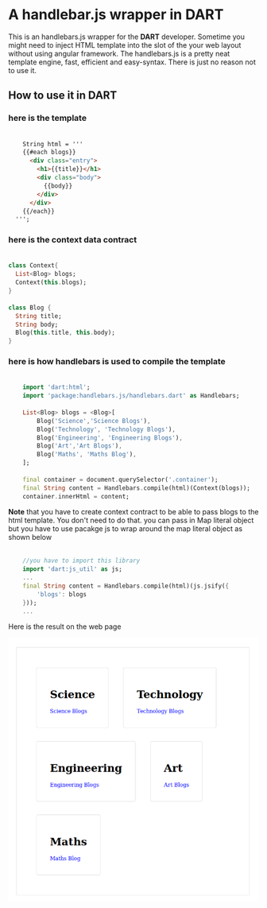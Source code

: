 # A handlebar.js wrapper in **DART**

This is an handlebars.js wrapper for the **DART** developer. Sometime you might need to inject HTML template into the slot of the your web layout without using angular framework. The handlebars.js is a pretty neat template engine, fast, efficient and easy-syntax. There is just no  reason not to use it.

## How to use it in DART


### here is the template

```html

    String html = '''
    {{#each blogs}}
      <div class="entry">
        <h1>{{title}}</h1>
        <div class="body">
          {{body}}
        </div>
      </div>
    {{/each}}
  ''';

```

### here is the context data contract

```dart

class Context{
  List<Blog> blogs;
  Context(this.blogs);
}

class Blog {
  String title;
  String body;
  Blog(this.title, this.body);
}

```

### here is how handlebars is used to compile the template

```dart

    import 'dart:html';
    import 'package:handlebars.js/handlebars.dart' as Handlebars;

    List<Blog> blogs = <Blog>[
        Blog('Science','Science Blogs'),
        Blog('Technology', 'Technology Blogs'),
        Blog('Engineering', 'Engineering Blogs'),
        Blog('Art','Art Blogs'),
        Blog('Maths', 'Maths Blog'),
    ];

    final container = document.querySelector('.container');
    final String content = Handlebars.compile(html)(Context(blogs));
    container.innerHtml = content;

```

**Note** that you have to create context contract to be able to pass blogs to the html template. 
You don't need to do that. you can pass in Map literal object but you have to use pacakge js to wrap around the map literal object as shown below

```dart

    //you have to import this library
    import 'dart:js_util' as js;
    ...
    final String content = Handlebars.compile(html)(js.jsify({
        'blogs': blogs
    }));
    ...    

```

Here is the result on the web page

![Template Result](/images/screen-shot.png)